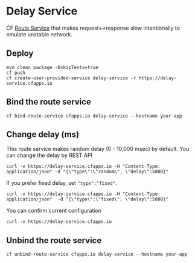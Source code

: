 # Delay Service

CF [Route Service](https://docs.cloudfoundry.org/services/route-services.htmlgi) that makes request<->response slow intentionally to emulate unstable network.


## Deploy

```
mvn clean package -DskipTests=true
cf push
cf create-user-provided-service delay-service -r https://delay-service.cfapps.io
``` 

## Bind the route service

```
cf bind-route-service cfapps.io delay-service --hostname your-app
```


## Change delay (ms)

This route service makes random delay (0 - 10,000 msec) by default.
You can change the delay by REST API

```
curl -v https://delay-service.cfapps.io -H "Content-Type: application/json" -d "{\"type\":\"random\", \"delay\":5000}"
```

If you prefer fixed delay, set `"type":"fixed"`. 

```
curl -v https://delay-service.cfapps.io -H "Content-Type: application/json"  -d "{\"type\":\"fixed\", \"delay\":5000}"
```

You can confirm current configuration

```
curl -v https://delay-service.cfapps.io
```

## Unbind the route service

```
cf unbind-route-service cfapps.io delay-service --hostname your-app
```
